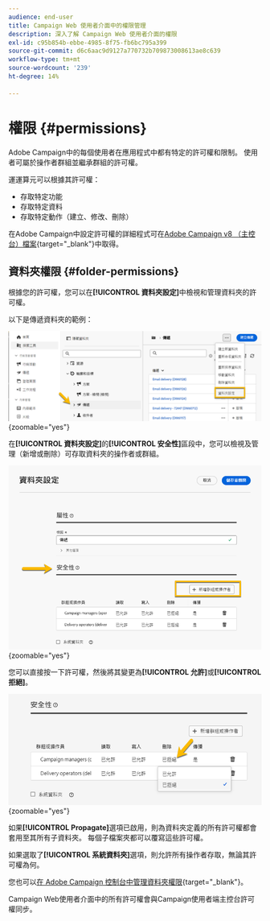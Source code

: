 ```yaml
---
audience: end-user
title: Campaign Web 使用者介面中的權限管理
description: 深入了解 Campaign Web 使用者介面的權限
exl-id: c95b854b-ebbe-4985-8f75-fb6bc795a399
source-git-commit: d6c6aac9d9127a770732b709873008613ae8c639
workflow-type: tm+mt
source-wordcount: '239'
ht-degree: 14%

---
```


# 權限 {#permissions}

Adobe Campaign中的每個使用者在應用程式中都有特定的許可權和限制。 使用者可屬於操作者群組並繼承群組的許可權。

運運算元可以根據其許可權：

* 存取特定功能
* 存取特定資料
* 存取特定動作（建立、修改、刪除）

在Adobe Campaign中設定許可權的詳細程式可在[Adobe Campaign v8 （主控台）檔案](https://experienceleague.adobe.com/zh-hant/docs/campaign/campaign-v8/admin/permissions/gs-permissions){target="_blank"}中取得。

## 資料夾權限 {#folder-permissions}

根據您的許可權，您可以在&#x200B;**[!UICONTROL 資料夾設定]**&#x200B;中檢視和管理資料夾的許可權。

以下是傳遞資料夾的範例：

![Adobe Campaign中的資料夾設定範例](assets/folder_settings.png){zoomable="yes"}

在&#x200B;**[!UICONTROL 資料夾設定]**&#x200B;的&#x200B;**[!UICONTROL 安全性]**&#x200B;區段中，您可以檢視及管理（新增或刪除）可存取資料夾的操作者或群組。

![Adobe Campaign中的資料夾安全性設定範例](assets/folder_security.png){zoomable="yes"}

您可以直接按一下許可權，然後將其變更為&#x200B;**[!UICONTROL 允許]**&#x200B;或&#x200B;**[!UICONTROL 拒絕]**。

![資料夾安全性設定中拒絕的許可權範例](assets/folder_security_denied.png){zoomable="yes"}

如果&#x200B;**[!UICONTROL Propagate]**&#x200B;選項已啟用，則為資料夾定義的所有許可權都會套用至其所有子資料夾。 每個子檔案夾都可以覆寫這些許可權。

如果選取了&#x200B;**[!UICONTROL 系統資料夾]**&#x200B;選項，則允許所有操作者存取，無論其許可權為何。

您也可以[在 Adobe Campaign 控制台中管理資料夾權限](https://experienceleague.adobe.com/zh-hant/docs/campaign/campaign-v8/admin/permissions/folder-permissions){target="_blank"}。

Campaign Web使用者介面中的所有許可權會與Campaign使用者端主控台許可權同步。